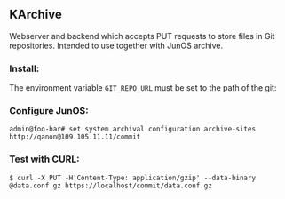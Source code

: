 KArchive
---------

Webserver and backend which accepts PUT requests to store files in Git
repositories. Intended to use together with JunOS archive.

### Install:

The environment variable `GIT_REPO_URL` must be set to the path of the git:

### Configure JunOS:

```
admin@foo-bar# set system archival configuration archive-sites http://qanon@109.105.11.11/commit
```

### Test with CURL:

```
$ curl -X PUT -H'Content-Type: application/gzip' --data-binary @data.conf.gz https://localhost/commit/data.conf.gz
```
